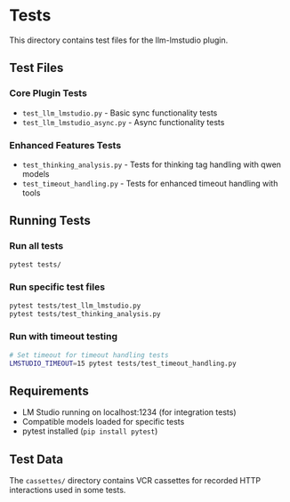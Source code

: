 # Tests

This directory contains test files for the llm-lmstudio plugin.

## Test Files

### Core Plugin Tests

- `test_llm_lmstudio.py` - Basic sync functionality tests
- `test_llm_lmstudio_async.py` - Async functionality tests

### Enhanced Features Tests  

- `test_thinking_analysis.py` - Tests for thinking tag handling with qwen models
- `test_timeout_handling.py` - Tests for enhanced timeout handling with tools

## Running Tests

### Run all tests

```bash
pytest tests/
```

### Run specific test files

```bash
pytest tests/test_llm_lmstudio.py
pytest tests/test_thinking_analysis.py
```

### Run with timeout testing

```bash
# Set timeout for timeout handling tests
LMSTUDIO_TIMEOUT=15 pytest tests/test_timeout_handling.py
```

## Requirements

- LM Studio running on localhost:1234 (for integration tests)
- Compatible models loaded for specific tests
- pytest installed (`pip install pytest`)

## Test Data

The `cassettes/` directory contains VCR cassettes for recorded HTTP interactions used in some tests.

